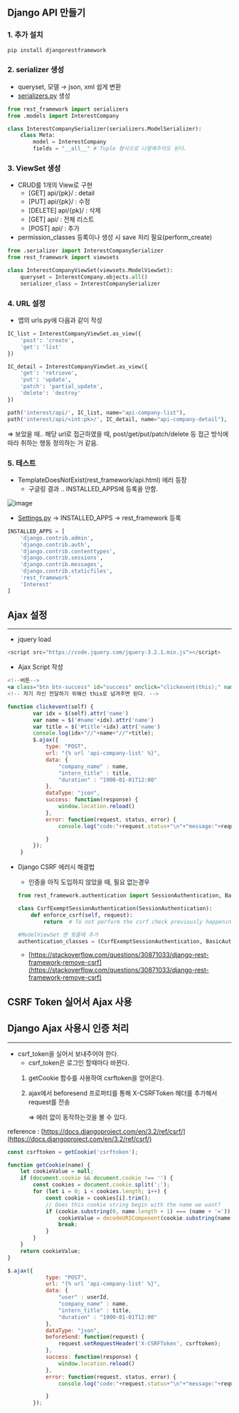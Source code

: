 ## Django API 만들기

### 1. 추가 설치

```bash
pip install djangorestframework
```

### 2. serializer 생성

- queryset, 모델 → json, xml 쉽게 변환
- [serializers.py](http://serializers.py) 생성

```python
from rest_framework import serializers
from .models import InterestCompany

class InterestCompanySerializer(serializers.ModelSerializer):
    class Meta:
        model = InterestCompany
        fields = "__all__" # Tuple 형식으로 나열해주어도 된다.
```

### 3. ViewSet 생성

- CRUD를 1개의 View로 구현
    - [GET] api/{pk}/ : detail
    - [PUT] api/{pk}/ : 수정
    - [DELETE] api/{pk}/ : 삭제
    - [GET] api/ : 전체 리스트
    - [POST] api/ : 추가
- permission_classes 등록이나 생성 시 save 처리 필요(perform_create)

```python
from .serializer import InterestCompanySerializer
from rest_framework import viewsets

class InterestCompanyViewSet(viewsets.ModelViewSet):
    queryset = InterestCompany.objects.all()
    serializer_class = InterestCompanySerializer
```

### 4. URL 설정

- 앱의 urls.py에 다음과 같이 작성

```python
IC_list = InterestCompanyViewSet.as_view({
    'post': 'create',
    'get': 'list'
})

IC_detail = InterestCompanyViewSet.as_view({
    'get': 'retrieve',
    'put': 'update',
    'patch': 'partial_update',
    'delete': 'destroy'
})

path('interest/api/', IC_list, name="api-company-list"),
path('interest/api/<int:pk>/', IC_detail, name="api-company-detail"),
```

⇒ 보았을 때.. 해당 url로 접근하였을 때, post/get/put/patch/delete 등 접근 방식에 따라 취하는 행동 정의하는 거 같음.

### 5. 테스트

- TemplateDoesNotExist(rest_framework/api.html) 에러 등장
    - 구글링 결과 .. INSTALLED_APPS에 등록을 안함.
    
    
![image](https://user-images.githubusercontent.com/76891875/126649305-c613f623-5d99-4185-bb2a-d490cf3f80a7.png)


- [Settings.py](http://settings.py) → INSTALLED_APPS → rest_framework 등록

```python
INSTALLED_APPS = [
    'django.contrib.admin',
    'django.contrib.auth',
    'django.contrib.contenttypes',
    'django.contrib.sessions',
    'django.contrib.messages',
    'django.contrib.staticfiles',
    'rest_framework'
    'Interest'
]
```

## Ajax 설정

---

- jquery load

```python
<script src="https://code.jquery.com/jquery-3.2.1.min.js"></script>
```

- Ajax Script 작성

```jsx
<!--버튼-->
<a class="btn btn-success" id="success" onclick="clickevent(this);" name="{{forloop.counter0}}">관심 기업 등록</a>
<!-- 자기 자신 전달하기 위해선 this로 넘겨주면 된다. -->

function clickevent(self) {
        var idx = $(self).attr('name')
        var name = $('#name'+idx).attr('name')
        var title = $('#title'+idx).attr('name')
        console.log(idx+"//"+name+"//"+title);
        $.ajax({
            type: "POST",
            url: "{% url 'api-company-list' %}",
            data: {
                "company_name" : name,
                "intern_title" : title,
                "duration" : "1900-01-01T12:00"
            },
            dataType: "json",
            success: function(response) {
                window.location.reload()
            },
            error: function(request, status, error) {
                console.log("code:"+request.status+"\n"+"message:"+request.responseText+"\n"+error);

            }
        });
    }
```

- Django CSRF 에러시 해결법
    - 인증을 아직 도입하지 않았을 때, 필요 없는경우

    ```python
    from rest_framework.authentication import SessionAuthentication, BasicAuthentication

    class CsrfExemptSessionAuthentication(SessionAuthentication):
        def enforce_csrf(self, request):
            return  # To not perform the csrf check previously happening

    #ModelViewSet 맨 윗줄에 추가
    authentication_classes = (CsrfExemptSessionAuthentication, BasicAuthentication)
    ```

    - [https://stackoverflow.com/questions/30871033/django-rest-framework-remove-csrf](https://stackoverflow.com/questions/30871033/django-rest-framework-remove-csrf)

## CSRF Token 실어서 Ajax 사용
## Django Ajax 사용시 인증 처리

---

- csrf_token을 실어서 보내주어야 한다.
    - csrf_token은 로그인 할때마다 바뀐다.
    1. getCookie 함수를 사용하여 csrftoken을 얻어온다.
    2. ajax에서 beforesend 프로퍼티를 통해 X-CSRFToken 헤더를 추가해서 request를 전송

        ⇒ 에러 없이 동작하는것을 볼 수 있다.

reference : [https://docs.djangoproject.com/en/3.2/ref/csrf/](https://docs.djangoproject.com/en/3.2/ref/csrf/)

```jsx
const csrftoken = getCookie('csrftoken');

function getCookie(name) {
    let cookieValue = null;
    if (document.cookie && document.cookie !== '') {
        const cookies = document.cookie.split(';');
        for (let i = 0; i < cookies.length; i++) {
            const cookie = cookies[i].trim();
            // Does this cookie string begin with the name we want?
            if (cookie.substring(0, name.length + 1) === (name + '=')) {
                cookieValue = decodeURIComponent(cookie.substring(name.length + 1));
                break;
            }
        }
    }
    return cookieValue;
}

$.ajax({
            type: "POST",
            url: "{% url 'api-company-list' %}",
            data: {
                "user" : userId,
                "company_name" : name,
                "intern_title" : title,
                "duration" : "1900-01-01T12:00"
            },
            dataType: "json",
            beforeSend: function(request) {
                request.setRequestHeader('X-CSRFToken', csrftoken);
            },
            success: function(response) {
                window.location.reload()
            },
            error: function(request, status, error) {
                console.log("code:"+request.status+"\n"+"message:"+request.responseText+"\n"+error);

            }
        });
```

